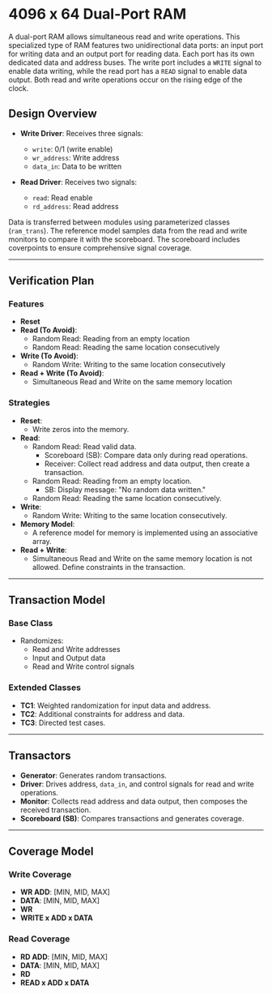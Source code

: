 # 4096 x 64 Dual-Port RAM

A dual-port RAM allows simultaneous read and write operations. This specialized type of RAM features two unidirectional data ports: an input port for writing data and an output port for reading data. Each port has its own dedicated data and address buses. The write port includes a `WRITE` signal to enable data writing, while the read port has a `READ` signal to enable data output. Both read and write operations occur on the rising edge of the clock.

## Design Overview

- **Write Driver**: Receives three signals:
  - `write`: 0/1 (write enable)
  - `wr_address`: Write address
  - `data_in`: Data to be written

- **Read Driver**: Receives two signals:
  - `read`: Read enable
  - `rd_address`: Read address

Data is transferred between modules using parameterized classes (`ram_trans`). The reference model samples data from the read and write monitors to compare it with the scoreboard. The scoreboard includes coverpoints to ensure comprehensive signal coverage.

---

## Verification Plan

### Features

- **Reset**
- **Read (To Avoid)**:
  - Random Read: Reading from an empty location
  - Random Read: Reading the same location consecutively
- **Write (To Avoid)**:
  - Random Write: Writing to the same location consecutively
- **Read + Write (To Avoid)**:
  - Simultaneous Read and Write on the same memory location

### Strategies

- **Reset**:
  - Write zeros into the memory.
- **Read**:
  - Random Read: Read valid data.
    - Scoreboard (SB): Compare data only during read operations.
    - Receiver: Collect read address and data output, then create a transaction.
  - Random Read: Reading from an empty location.
    - SB: Display message: "No random data written."
  - Random Read: Reading the same location consecutively.
- **Write**:
  - Random Write: Writing to the same location consecutively.
- **Memory Model**:
  - A reference model for memory is implemented using an associative array.
- **Read + Write**:
  - Simultaneous Read and Write on the same memory location is not allowed. Define constraints in the transaction.

---

## Transaction Model

### Base Class
- Randomizes:
  - Read and Write addresses
  - Input and Output data
  - Read and Write control signals

### Extended Classes
- **TC1**: Weighted randomization for input data and address.
- **TC2**: Additional constraints for address and data.
- **TC3**: Directed test cases.

---

## Transactors

- **Generator**: Generates random transactions.
- **Driver**: Drives address, `data_in`, and control signals for read and write operations.
- **Monitor**: Collects read address and data output, then composes the received transaction.
- **Scoreboard (SB)**: Compares transactions and generates coverage.

---

## Coverage Model

### Write Coverage
- **WR ADD**: [MIN, MID, MAX]
- **DATA**: [MIN, MID, MAX]
- **WR**
- **WRITE x ADD x DATA**

### Read Coverage
- **RD ADD**: [MIN, MID, MAX]
- **DATA**: [MIN, MID, MAX]
- **RD**
- **READ x ADD x DATA**
